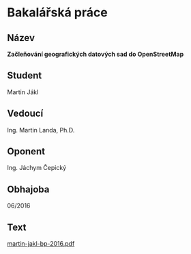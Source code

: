 # Bakalářská práce

## Název

**Začleňování geografických datových sad do OpenStreetMap**

## Student

Martin Jákl

## Vedoucí

Ing. Martin Landa, Ph.D.

## Oponent

Ing. Jáchym Čepický

## Obhajoba

06/2016

## Text

[martin-jakl-bp-2016.pdf](https://github.com/ctu-osgeorel-proj/bp-jakl-2016/raw/master/text/martin-jakl-bp-2016.pdf)